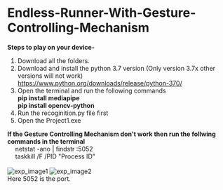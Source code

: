 # Endless-Runner-With-Gesture-Controlling-Mechanism
<strong>Steps to play on your device-</strong>
1) Download all the folders.
2) Download and install the python 3.7 version (Only version 3.7x other versions will not work) https://www.python.org/downloads/release/python-370/ 
3) Open the terminal and run the following commands <br>
   <strong> pip install mediapipe <br>
   pip install opencv-python </strong>
4) Run the recoginition.py file first
5) Open the Project1.exe


<strong> If the Gesture Controlling Mechanism don't work then run the follwing commands in the terminal </strong> <br>
&emsp; netstat -ano | findstr :5052 <br>
&emsp; taskkill /F /PID "Process ID" <br><br>
![exp_image1](https://user-images.githubusercontent.com/108063755/221208985-f3203616-ccbe-4655-9ec5-7ab30e85f983.png)
![exp_image2](https://user-images.githubusercontent.com/108063755/221209008-cde32cec-a972-461e-aca0-4d1cd6da3672.png) <br>
Here 5052 is the port.
